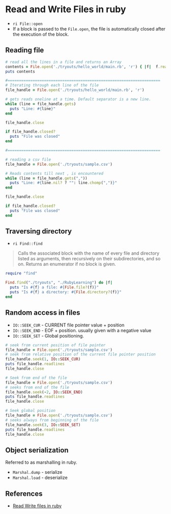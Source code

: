 # Read and Write Files in ruby

* `ri File::open`
* If a block is passed to the `File.open`, the file is automatically closed after the execution of the block.

## Reading file

~~~ruby
# read all the lines in a file and returns an Array
contents = File.open('./tryouts/hello_world/main.rb', 'r') { |f|  f.readlines }
puts contents

#===================================================================
# Iterating through each line of the file
file_handle = File.open('./tryouts/hello_world/main.rb', 'r')

# gets reads oneline at a time. Default separator is a new line.
while (line = file_handle.gets)
  puts "Line: #{line}"
end

file_handle.close

if file_handle.closed?
  puts "File was closed"
end

#===================================================================

# reading a csv file
file_handle = File.open('./tryouts/sample.csv')

# Reads contents till next , is encountered
while (line = file_handle.gets(","))
  puts "Line: #{line.nil? ? "": line.chomp(",")}"
end

file_handle.close

if file_handle.closed?
  puts "File was closed"
end
~~~

## Traversing directory

* `ri Find::find`

>Calls the associated block with the name of every file and directory listed as arguments, then recursively on their subdirectories, and so on. Returns an enumerator if no block is given.

~~~ruby
require "find"

Find.find("./tryouts", "./RubyLearning") do |f|
  puts "Is #{f} a file: #{File.file?(f)}"
  puts "Is #{f} a directory: #{File.directory?(f)}"
end
~~~

## Random access in files

* `IO::SEEK_CUR` - CURRENT file pointer value + position
* `IO::SEEK_END` - EOF + position. usually given with a negative value
* `IO::SEEK_SET` - Global positioning.

~~~ruby
# seek from current position of file pointer
file_handle = File.open('./tryouts/sample.csv')
# seek from relative position of the current file pointer position
file_handle.seek(1, IO::SEEK_CUR)
puts file_handle.readlines
file_handle.close

# Seek from end of the file
file_handle = File.open('./tryouts/sample.csv')
# seeks from end of the file
file_handle.seek(-2, IO::SEEK_END)
puts file_handle.readlines
file_handle.close

# Seek global position
file_handle = File.open('./tryouts/sample.csv')
# seeks always from beginning of the file
file_handle.seek(3, IO::SEEK_SET)
puts file_handle.readlines
file_handle.close

~~~

## Object serialization

Referred to as marshalling in ruby.

* `Marshal.dump` - serialize
* `Marshal.load` - deserialize

## References

* [Read Write files in ruby](http://rubylearning.com/satishtalim/read_write_files.html)
